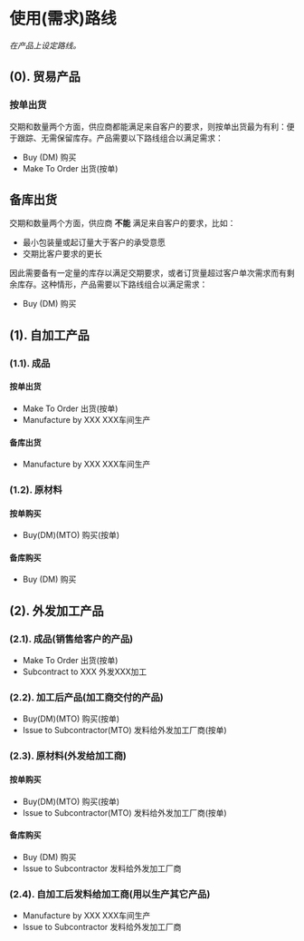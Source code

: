 # 使用(需求)路线

*在产品上设定路线。*

## (0). 贸易产品

### 按单出货
交期和数量两个方面，供应商都能满足来自客户的要求，则按单出货最为有利：便于跟踪、无需保留库存。产品需要以下路线组合以满足需求：
* Buy (DM) 购买
* Make To Order 出货(按单)

## 备库出货
交期和数量两个方面，供应商 **不能** 满足来自客户的要求，比如：
* 最小包装量或起订量大于客户的承受意愿
* 交期比客户要求的更长

因此需要备有一定量的库存以满足交期要求，或者订货量超过客户单次需求而有剩余库存。这种情形，产品需要以下路线组合以满足需求：
* Buy (DM) 购买

## (1). 自加工产品

### (1.1). 成品

#### 按单出货
* Make To Order 出货(按单)
* Manufacture by XXX XXX车间生产

#### 备库出货
* Manufacture by XXX XXX车间生产

### (1.2). 原材料

#### 按单购买
* Buy(DM)(MTO) 购买(按单)

#### 备库购买
* Buy (DM) 购买

## (2). 外发加工产品

### (2.1). 成品(销售给客户的产品)

* Make To Order 出货(按单)
* Subcontract to XXX 外发XXX加工

### (2.2). 加工后产品(加工商交付的产品)

* Buy(DM)(MTO) 购买(按单)
* Issue to Subcontractor(MTO) 发料给外发加工厂商(按单)

### (2.3). 原材料(外发给加工商)

#### 按单购买
* Buy(DM)(MTO) 购买(按单)
* Issue to Subcontractor(MTO) 发料给外发加工厂商(按单)

#### 备库购买
* Buy (DM) 购买
* Issue to Subcontractor 发料给外发加工厂商

### (2.4). 自加工后发料给加工商(用以生产其它产品)
- Manufacture by XXX XXX车间生产
- Issue to Subcontractor 发料给外发加工厂商
